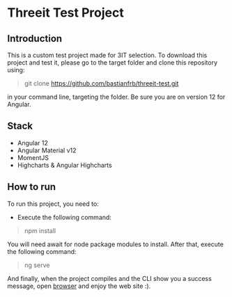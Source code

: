 # Threeit Test Project

## Introduction

This is a custom test project made for 3IT selection.
To download this project and test it, please go to the target folder and clone this repository using:
> git clone https://github.com/bastianfrb/threeit-test.git

in your command line, targeting the folder.
Be sure you are on version 12 for Angular.

## Stack
- Angular 12
- Angular Material v12
- MomentJS
- Highcharts & Angular Highcharts

## How to run
To run this project, you need to:
- Execute the following command:
> npm install

You will need await for node package modules to install. After that, execute the following command:
> ng serve

And finally, when the project compiles and the CLI show you a success message, open [browser](http://localhost:4200/) and enjoy the web site :).